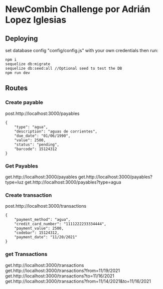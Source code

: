 # NewCombin Challenge por Adrián Lopez Iglesias
## Deploying
set database config "config/config.js" with your own credentials
then run: 
```
npm i
sequelize db:migrate  
sequelize db:seed:all //Optional seed to test the DB
npm run dev 
``` 


## Routes
### Create payable
post.http://localhost:3000/payables
```
{
    "type": "agua",
    "description": "aguas de corrientes",
    "due_date": "01/06/1990",
    "value": 2500,
    "status": "pending",
    "barcode": 15124312
}
```

### Get Payables
get.http://localhost:3000/payables
get.http://localhost:3000/payables?type=luz
get.http://localhost:3000/payables?type=agua



### Create transaction
post.http://localhost:3000/transactions
```
{
    "payment_method": "agua",
    "credit_card_number": "1111222233334444",
    "payment_value": 2500,
    "codebar": 15124312,
    "payment_date": "11/20/2021"
}
```

### get Transactions
get.http://localhost:3000/transactions
get.http://localhost:3000/transactions?from=11/19/2021
get.http://localhost:3000/transactions?to=11/16/2021
get.http://localhost:3000/transactions?from=11/14/2021&to=11/16/2021